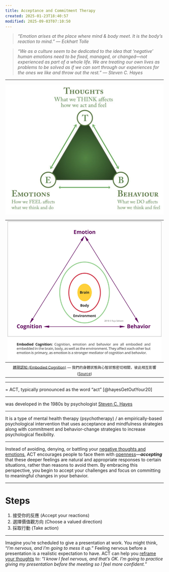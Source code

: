 ```yaml
---
title: Acceptance and Commitment Therapy
created: 2025-01-23T18:40:57
modified: 2025-09-03T07:10:50
---
```


> _“Emotion arises at the place where mind & body meet. It is the body’s reaction to mind.” — Eckhart Tolle_

> _“We as a culture seem to be dedicated to the idea that ‘negative’ human emotions need to be fixed, managed, or changed—not experienced as part of a whole life. We are treating our own lives as problems to be solved as if we can sort through our experiences for the ones we like and throw out the rest.” — Steven C. Hayes_

---

![](../_attachments/ac5f1418b2d07a0b6be7fe26aa168d0a.jpg)

| ![](../_attachments/ffe0655b0c04e86559c597a895309bcb.png) |
| :---: |
| <sub> [體現認知 (Embodied Cognition)](https://www.google.com/search?q=Embodied+Cognition) — 我們的身體狀態與心智狀態密切相關，彼此相互影響 ([Source](https://integralsomaticpsychology.com/science-embodied-cognition-and-enactive-emotion-implications-for-improving-outcomes-in-all-therapies/))</sub> |

---

= ACT, typically pronounced as the word “act” [@hayesGetOutYour20]

---

was developed in the 1980s by psychologist [Steven C. Hayes](https://stevenchayes.com/)

---

It is a type of mental health therapy (psychotherapy) / an empirically-based psychological intervention that uses acceptance and mindfulness strategies along with commitment and behavior-change strategies to increase psychological flexibility.

---

Instead of avoiding, denying, or battling your [negative thoughts and emotions](negative-thoughts-and-emotions.md), ACT encourages people to face them with [openness](be-ready-to-change-your-mind-completely-at-any-given-time.md)—_**accepting**_ that these deeper feelings are natural and appropriate responses to certain situations, rather than reasons to avoid them. By embracing this perspective, you begin to accept your challenges and focus on committing to meaningful changes in your behavior.

---

# Steps

1. 接受你的反應 (Accept your reactions)
2. 選擇價值觀方向 (Choose a valued direction)
3. 採取行動 (Take action)

---

Imagine you’re scheduled to give a presentation at work. You might think, “_I’m nervous, and I’m going to mess it up._” Feeling nervous before a presentation is a realistic expectation to have. ACT can help you [reframe your thoughts](a-true-transformation-begins-with-a-mental-shift.md) to: “_I know I feel nervous, and that’s OK. I’m going to practice giving my presentation before the meeting so I feel more confident._”
